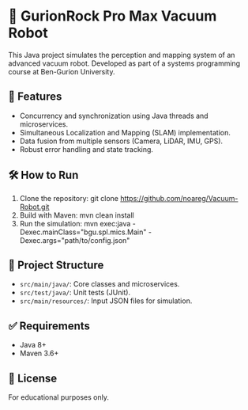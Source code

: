 # 🤖 GurionRock Pro Max Vacuum Robot

This Java project simulates the perception and mapping system of an advanced vacuum robot. Developed as part of a systems programming course at Ben-Gurion University.

## 🚀 Features
- Concurrency and synchronization using Java threads and microservices.
- Simultaneous Localization and Mapping (SLAM) implementation.
- Data fusion from multiple sensors (Camera, LiDAR, IMU, GPS).
- Robust error handling and state tracking.

## 🛠️ How to Run
1. Clone the repository: git clone https://github.com/noareg/Vacuum-Robot.git
2. Build with Maven: mvn clean install
3. Run the simulation: mvn exec:java -Dexec.mainClass="bgu.spl.mics.Main" -Dexec.args="path/to/config.json"

## 📁 Project Structure
- `src/main/java/`: Core classes and microservices.
- `src/test/java/`: Unit tests (JUnit).
- `src/main/resources/`: Input JSON files for simulation.

## ✅ Requirements
- Java 8+
- Maven 3.6+

## 📄 License
For educational purposes only.
